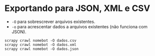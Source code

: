 # Exportando para JSON, XML e CSV


- ``-O`` para sobrescrever arquivos existentes.
- ``-o`` para acrescentar dados a arquivos existentes (não funciona com JSON).


```
scrapy crawl nomebot -O dados.csv
scrapy crawl nomebot -O dados.xml
scrapy crawl nomebot -O dados.json
```